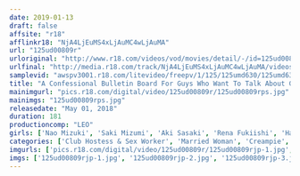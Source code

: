 ```yaml
---
date: 2019-01-13
draft: false
affsite: "r18"
afflinkr18: "NjA4LjEuMS4xLjAuMC4wLjAuMA"
url: "125ud00809r"
urloriginal: "http://www.r18.com/videos/vod/movies/detail/-/id=125ud00809r"
urlfinal: "http://media.r18.com/track/NjA4LjEuMS4xLjAuMC4wLjAuMA/videos/vod/movies/detail/-/id=125ud00809r"
samplevid: "awspv3001.r18.com/litevideo/freepv/1/125/125umd630/125umd630_dmb_w.mp4"
title: "A Confessional Bulletin Board For Guys Who Want To Talk About Girls They Know And Fucked (Colleagues, Friends, The Staff At Their Favorite Cafes, Their Stepmom, Their Wife's Friends, Etc.)"
mainimgurl: "pics.r18.com/digital/video/125ud00809r/125ud00809rps.jpg"
mainimgs: "125ud00809rps.jpg"
releasedate: "May 01, 2018"
duration: 181
productioncomp: "LEO"
girls: ['Nao Mizuki', 'Saki Mizumi', 'Aki Sasaki', 'Rena Fukiishi', 'Hana Aoyama']
categories: ['Club Hostess & Sex Worker', 'Married Woman', 'Creampie', 'Compilation', 'Hi-Def']
imgurls: ['pics.r18.com/digital/video/125ud00809r/125ud00809rjp-1.jpg', 'pics.r18.com/digital/video/125ud00809r/125ud00809rjp-2.jpg', 'pics.r18.com/digital/video/125ud00809r/125ud00809rjp-3.jpg', 'pics.r18.com/digital/video/125ud00809r/125ud00809rjp-4.jpg', 'pics.r18.com/digital/video/125ud00809r/125ud00809rjp-5.jpg', 'pics.r18.com/digital/video/125ud00809r/125ud00809rjp-6.jpg', 'pics.r18.com/digital/video/125ud00809r/125ud00809rjp-7.jpg', 'pics.r18.com/digital/video/125ud00809r/125ud00809rjp-8.jpg', 'pics.r18.com/digital/video/125ud00809r/125ud00809rjp-9.jpg', 'pics.r18.com/digital/video/125ud00809r/125ud00809rjp-10.jpg', 'pics.r18.com/digital/video/125ud00809r/125ud00809rjp-11.jpg', 'pics.r18.com/digital/video/125ud00809r/125ud00809rjp-12.jpg', 'pics.r18.com/digital/video/125ud00809r/125ud00809rjp-13.jpg', 'pics.r18.com/digital/video/125ud00809r/125ud00809rjp-14.jpg', 'pics.r18.com/digital/video/125ud00809r/125ud00809rjp-15.jpg', 'pics.r18.com/digital/video/125ud00809r/125ud00809rjp-16.jpg', 'pics.r18.com/digital/video/125ud00809r/125ud00809rjp-17.jpg', 'pics.r18.com/digital/video/125ud00809r/125ud00809rjp-18.jpg', 'pics.r18.com/digital/video/125ud00809r/125ud00809rjp-19.jpg', 'pics.r18.com/digital/video/125ud00809r/125ud00809rjp-20.jpg']
imgs: ['125ud00809rjp-1.jpg', '125ud00809rjp-2.jpg', '125ud00809rjp-3.jpg', '125ud00809rjp-4.jpg', '125ud00809rjp-5.jpg', '125ud00809rjp-6.jpg', '125ud00809rjp-7.jpg', '125ud00809rjp-8.jpg', '125ud00809rjp-9.jpg', '125ud00809rjp-10.jpg', '125ud00809rjp-11.jpg', '125ud00809rjp-12.jpg', '125ud00809rjp-13.jpg', '125ud00809rjp-14.jpg', '125ud00809rjp-15.jpg', '125ud00809rjp-16.jpg', '125ud00809rjp-17.jpg', '125ud00809rjp-18.jpg', '125ud00809rjp-19.jpg', '125ud00809rjp-20.jpg']
---
```


